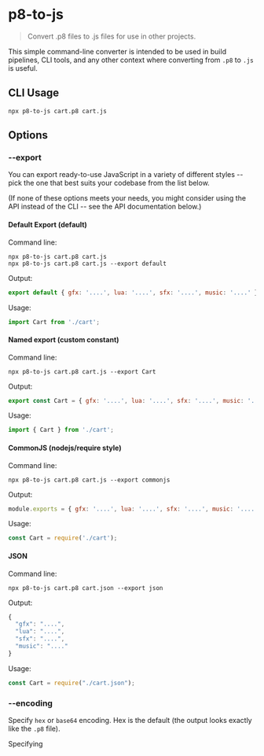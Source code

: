 # p8-to-js

> Convert .p8 files to .js files for use in other projects.

This simple command-line converter is intended to be used in build pipelines, CLI tools, and any
other context where converting from `.p8` to `.js` is useful.

## CLI Usage

```console
npx p8-to-js cart.p8 cart.js
```

## Options

### --export

You can export ready-to-use JavaScript in a variety of different styles -- pick the one that best
suits your codebase from the list below.

(If none of these options meets your needs, you might consider using the API instead of the CLI --
see the API documentation below.)

#### Default Export (default)

Command line:

```console
npx p8-to-js cart.p8 cart.js
npx p8-to-js cart.p8 cart.js --export default
```

Output:

```js
export default { gfx: '....', lua: '....', sfx: '....', music: '....' };
```

Usage:

```js
import Cart from './cart';
```

#### Named export (custom constant)

Command line:

```console
npx p8-to-js cart.p8 cart.js --export Cart
```

Output:

```js
export const Cart = { gfx: '....', lua: '....', sfx: '....', music: '....' };
```

Usage:

```js
import { Cart } from './cart';
```

#### CommonJS (nodejs/require style)

Command line:

```console
npx p8-to-js cart.p8 cart.js --export commonjs
```

Output:

```js
module.exports = { gfx: '....', lua: '....', sfx: '....', music: '....' };
```

Usage:

```js
const Cart = require('./cart');
```

#### JSON

Command line:

```console
npx p8-to-js cart.p8 cart.json --export json
```

Output:

```js
{
  "gfx": "....",
  "lua": "....",
  "sfx": "....",
  "music": "...."
}
```

Usage:

```js
const Cart = require("./cart.json");
```

### --encoding

Specify `hex` or `base64` encoding. Hex is the default (the output looks exactly like the `.p8` file).

Specifying
